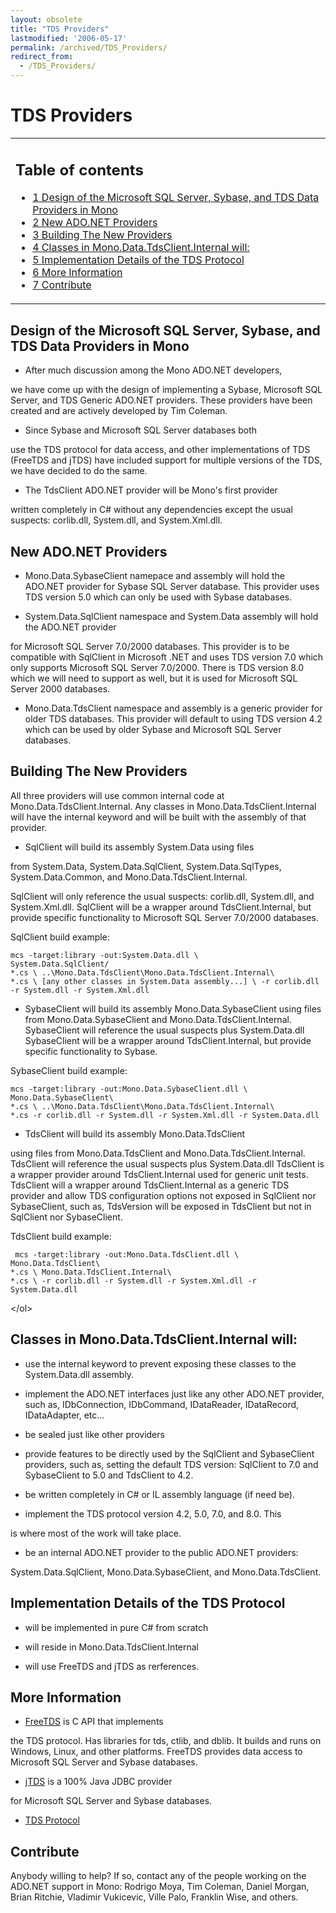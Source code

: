 ```yaml
---
layout: obsolete
title: "TDS Providers"
lastmodified: '2006-05-17'
permalink: /archived/TDS_Providers/
redirect_from:
  - /TDS_Providers/
---
```


TDS Providers
=============

<table>
<col width="100%" />
<tbody>
<tr class="odd">
<td align="left"><h2>Table of contents</h2>
<ul>
<li><a href="#design-of-the-microsoft-sql-server-sybase-and-tds-data-providers-in-mono">1 Design of the Microsoft SQL Server, Sybase, and TDS Data Providers in Mono</a></li>
<li><a href="#new-adonet-providers">2 New ADO.NET Providers</a></li>
<li><a href="#building-the-new-providers">3 Building The New Providers</a></li>
<li><a href="#classes-in-monodatatdsclientinternal-will">4 Classes in Mono.Data.TdsClient.Internal will:</a></li>
<li><a href="#implementation-details-of-the-tds-protocol">5 Implementation Details of the TDS Protocol</a></li>
<li><a href="#more-information">6 More Information</a></li>
<li><a href="#contribute">7 Contribute</a></li>
</ul></td>
</tr>
</tbody>
</table>

Design of the Microsoft SQL Server, Sybase, and TDS Data Providers in Mono
--------------------------------------------------------------------------

-   After much discussion among the Mono ADO.NET developers,

we have come up with the design of implementing a Sybase, Microsoft SQL Server, and TDS Generic ADO.NET providers. These providers have been created and are actively developed by Tim Coleman.

-   Since Sybase and Microsoft SQL Server databases both

use the TDS protocol for data access, and other implementations of TDS (FreeTDS and jTDS) have included support for multiple versions of the TDS, we have decided to do the same.

-   The TdsClient ADO.NET provider will be Mono's first provider

written completely in C\# without any dependencies except the usual suspects: corlib.dll, System.dll, and System.Xml.dll.

New ADO.NET Providers
---------------------

-   Mono.Data.SybaseClient namepace and assembly will hold the ADO.NET provider for Sybase SQL Server database. This provider uses TDS version 5.0 which can only be used with Sybase databases.

-   System.Data.SqlClient namespace and System.Data assembly will hold the ADO.NET provider

for Microsoft SQL Server 7.0/2000 databases. This provider is to be compatible with SqlClient in Microsoft .NET and uses TDS version 7.0 which only supports Microsoft SQL Server 7.0/2000. There is TDS version 8.0 which we will need to support as well, but it is used for Microsoft SQL Server 2000 databases.

-   Mono.Data.TdsClient namespace and assembly is a generic provider for older TDS databases. This provider will default to using TDS version 4.2 which can be used by older Sybase and Microsoft SQL Server databases.

Building The New Providers
--------------------------

All three providers will use common internal code at Mono.Data.TdsClient.Internal. Any classes in Mono.Data.TdsClient.Internal will have the internal keyword and will be built with the assembly of that provider.

-   SqlClient will build its assembly System.Data using files

from System.Data, System.Data.SqlClient, System.Data.SqlTypes, System.Data.Common, and Mono.Data.TdsClient.Internal.

SqlClient will only reference the usual suspects: corlib.dll, System.dll, and System.Xml.dll. SqlClient will be a wrapper around TdsClient.Internal, but provide specific functionality to Microsoft SQL Server 7.0/2000 databases.

SqlClient build example:

    mcs -target:library -out:System.Data.dll \
    System.Data.SqlClient/
    *.cs \ ..\Mono.Data.TdsClient\Mono.Data.TdsClient.Internal\
    *.cs \ [any other classes in System.Data assembly...] \ -r corlib.dll -r System.dll -r System.Xml.dll

-   SybaseClient will build its assembly Mono.Data.SybaseClient using files from Mono.Data.SybaseClient and Mono.Data.TdsClient.Internal. SybaseClient will reference the usual suspects plus System.Data.dll SybaseClient will be a wrapper around TdsClient.Internal, but provide specific functionality to Sybase.

SybaseClient build example:

    mcs -target:library -out:Mono.Data.SybaseClient.dll \
    Mono.Data.SybaseClient\
    *.cs \ ..\Mono.Data.TdsClient\Mono.Data.TdsClient.Internal\
    *.cs -r corlib.dll -r System.dll -r System.Xml.dll -r System.Data.dll

-   TdsClient will build its assembly Mono.Data.TdsClient

using files from Mono.Data.TdsClient and Mono.Data.TdsClient.Internal. TdsClient will reference the usual suspects plus System.Data.dll TdsClient is a wrapper provider around TdsClient.Internal used for generic unit tests. TdsClient will a wrapper around TdsClient.Internal as a generic TDS provider and allow TDS configuration options not exposed in SqlClient nor SybaseClient, such as, TdsVersion will be exposed in TdsClient but not in SqlClient nor SybaseClient.

TdsClient build example:

     mcs -target:library -out:Mono.Data.TdsClient.dll \
    Mono.Data.TdsClient\
    *.cs \ Mono.Data.TdsClient.Internal\
    *.cs \ -r corlib.dll -r System.dll -r System.Xml.dll -r System.Data.dll

\</ol\>

Classes in Mono.Data.TdsClient.Internal will:
---------------------------------------------

-   use the internal keyword to prevent exposing these classes to the System.Data.dll assembly.

-   implement the ADO.NET interfaces just like any other ADO.NET provider, such as, IDbConnection, IDbCommand, IDataReader, IDataRecord, IDataAdapter, etc...

-   be sealed just like other providers

-   provide features to be directly used by the SqlClient and SybaseClient providers, such as, setting the default TDS version: SqlClient to 7.0 and SybaseClient to 5.0 and TdsClient to 4.2.

-   be written completely in C\# or IL assembly language (if need be).

-   implement the TDS protocol version 4.2, 5.0, 7.0, and 8.0. This

is where most of the work will take place.

-   be an internal ADO.NET provider to the public ADO.NET providers:

System.Data.SqlClient, Mono.Data.SybaseClient, and Mono.Data.TdsClient.

Implementation Details of the TDS Protocol
------------------------------------------

-   will be implemented in pure C\# from scratch

-   will reside in Mono.Data.TdsClient.Internal

-   will use FreeTDS and jTDS as rerferences.

More Information
----------------

-   [FreeTDS](http://www.freetds.org/) is C API that implements

the TDS protocol. Has libraries for tds, ctlib, and dblib. It builds and runs on Windows, Linux, and other platforms. FreeTDS provides data access to Microsoft SQL Server and Sybase databases.

-   [jTDS](http://jtds.sf.net/) is a 100% Java JDBC provider

for Microsoft SQL Server and Sybase databases.

-   [TDS Protocol](http://www.freetds.org/tds.html)

Contribute
----------

Anybody willing to help? If so, contact any of the people working on the ADO.NET support in Mono: Rodrigo Moya, Tim Coleman, Daniel Morgan, Brian Ritchie, Vladimir Vukicevic, Ville Palo, Franklin Wise, and others.

